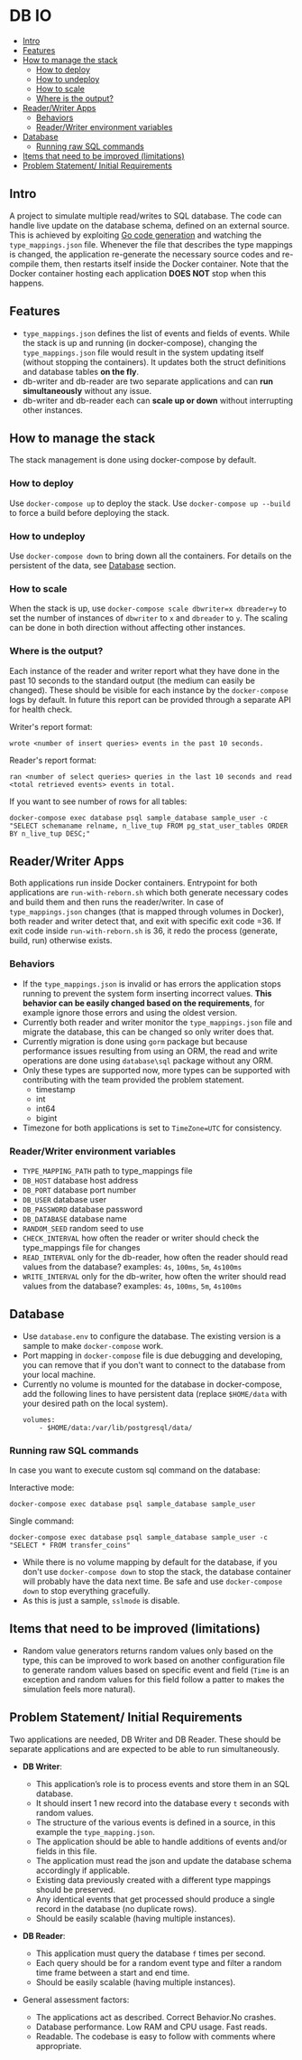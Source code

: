# DB IO  <!-- omit in toc -->

- [Intro](#intro)
- [Features](#features)
- [How to manage the stack](#how-to-manage-the-stack)
  - [How to deploy](#how-to-deploy)
  - [How to undeploy](#how-to-undeploy)
  - [How to scale](#how-to-scale)
  - [Where is the output?](#where-is-the-output)
- [Reader/Writer Apps](#readerwriter-apps)
  - [Behaviors](#behaviors)
  - [Reader/Writer environment variables](#readerwriter-environment-variables)
- [Database](#database)
  - [Running raw SQL commands](#running-raw-sql-commands)
- [Items that need to be improved (limitations)](#items-that-need-to-be-improved-limitations)
- [Problem Statement/ Initial Requirements](#problem-statement-initial-requirements)
## Intro
A project to simulate multiple read/writes to SQL database. The code can handle live update on the database schema, defined on an external source.
This is achieved by exploiting [Go code generation](https://blog.golang.org/generate) and watching the `type_mappings.json` file. Whenever the file that describes the type mappings is changed, the application re-generate the necessary source codes and re-compile them, then restarts itself inside the Docker container. Note that the Docker container hosting each application **DOES NOT** stop when this happens.

## Features
- `type_mappings.json` defines the list of events and fields of events. While the stack is up and running (in docker-compose), changing the `type_mappings.json` file would result in the system updating itself (without stopping the containers). It updates both the struct definitions and database tables **on the fly**.
- db-writer and db-reader are two separate applications and can **run simultaneously** without any issue.
- db-writer and db-reader each can **scale up or down** without interrupting other instances.

## How to manage the stack
The stack management is done using docker-compose by default.
### How to deploy
Use `docker-compose up` to deploy the stack. Use `docker-compose up --build` to force a build before deploying the stack.
### How to undeploy
Use `docker-compose down` to bring down all the containers. For details on the persistent of the data, see [Database](#database) section.
### How to scale
When the stack is up, use `docker-compose scale dbwriter=x dbreader=y` to set the number of instances of `dbwriter` to `x` and `dbreader` to `y`. The scaling can be done in both direction without affecting other instances.
### Where is the output?
Each instance of the reader and writer report what they have done in the past 10 seconds to the standard output (the medium can easily be changed). These should be visible for each instance by the `docker-compose` logs by default. In future this report can be provided through a separate API for health check.

Writer's report format:
```
wrote <number of insert queries> events in the past 10 seconds.
```
Reader's report format:
```
ran <number of select queries> queries in the last 10 seconds and read <total retrieved events> events in total.
```

If you want to see number of rows for all tables:
```
docker-compose exec database psql sample_database sample_user -c "SELECT schemaname relname, n_live_tup FROM pg_stat_user_tables ORDER BY n_live_tup DESC;"
```

## Reader/Writer Apps
  Both applications run inside Docker containers. Entrypoint for both applications are `run-with-reborn.sh` which both generate necessary codes and build them and then runs the reader/writer. In case of `type_mappings.json` changes (that is mapped through volumes in Docker), both reader and writer detect that, and exit with specific exit code =36. If exit code inside `run-with-reborn.sh` is 36, it redo the process (generate, build, run) otherwise exists.

  ### Behaviors
  - If the `type_mappings.json` is invalid or has errors the application stops running to prevent the system form inserting incorrect values. **This behavior can be easily changed based on the requirements**, for example ignore those errors and using the oldest version.
  - Currently both reader and writer monitor the `type_mappings.json` file and migrate the database, this can be changed so only writer does that.
  - Currently migration is done using `gorm` package but because performance issues resulting from using an ORM, the read and write operations are done using `database\sql` package without any ORM.
  - Only these types are supported now, more types can be supported with contributing with the team provided the problem statement.
    - timestamp
    - int
    - int64
    - bigint
  - Timezone for both applications is set to `TimeZone=UTC` for consistency.
### Reader/Writer environment variables
  - `TYPE_MAPPING_PATH` path to type_mappings file
  - `DB_HOST` database host address
  - `DB_PORT` database port number
  - `DB_USER` database user
  - `DB_PASSWORD` database password
  - `DB_DATABASE` database name
  - `RANDOM_SEED` random seed to use 
  - `CHECK_INTERVAL` how often the reader or writer should check the type_mappings file for changes
  - `READ_INTERVAL` only for the db-reader, how often the reader should read values from the database? examples: `4s`, `100ms`, `5m`, `4s100ms`
  - `WRITE_INTERVAL` only for the db-writer, how often the writer should read values from the database? examples: `4s`, `100ms`, `5m`, `4s100ms`

## Database
- Use `database.env` to configure the database. The existing version is a sample to make `docker-compose` work. 
- Port mapping in `docker-compose` file is due debugging and developing, you can remove that if you don't want to connect to the database from your local machine.
- Currently no volume is mounted for the database in docker-compose, add the following lines to have persistent data (replace `$HOME/data` with your desired path on the local system).
  ```
  volumes:
      - $HOME/data:/var/lib/postgresql/data/ 
  ```

### Running raw SQL commands
In case you want to execute custom sql command on the database:

Interactive mode:
```
docker-compose exec database psql sample_database sample_user
```

Single command:
```
docker-compose exec database psql sample_database sample_user -c "SELECT * FROM transfer_coins"
```

- While there is no volume mapping by default for the database, if you don't use `docker-compose down` to stop the stack, the database container will probably have the data next time. Be safe and use `docker-compose down` to stop everything gracefully.
- As this is just a sample, `sslmode` is disable.

## Items that need to be improved (limitations)
- Random value generators returns random values only based on the type, this can be improved to work based on another configuration file to generate random values based on specific event and field (`Time` is an exception and random values for this field follow a patter to makes the simulation feels more natural).
## Problem Statement/ Initial Requirements
Two applications are needed, DB Writer and DB Reader. These should be separate applications and are expected to be able to run simultaneously.
    
- **DB Writer**:
  - This application’s role is to process events and store them in an SQL database.
  - It should insert 1 new record into the database every `t` seconds with random values.
  - The structure of the various events is defined in a source, in this example the `type_mapping.json`.
  - The application should be able to handle additions of events and/or fields in this file.
  - The application must read the json and update the database schema accordingly if applicable.
  - Existing data previously created with a different type mappings should be preserved.
  - Any identical events that get processed should produce a single record in the database (no duplicate rows).
  - Should be easily scalable (having multiple instances).

- **DB Reader**:
  - This application must query the database `f` times per second.
  - Each query should be for a random event type and filter a random time frame between a start and end time.
  - Should be easily scalable (having multiple instances).

- General assessment factors:
  - The applications act as described. Correct Behavior.No crashes.
  - Database performance. Low RAM and CPU usage. Fast reads.
  - Readable. The codebase is easy to follow with comments where appropriate.